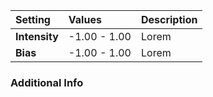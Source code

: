 | Setting       | Values       | Description |
| :------------ | :----------- | :---------- |
| **Intensity** | -1.00 - 1.00 | Lorem |
| **Bias**      | -1.00 - 1.00 | Lorem |

### Additional Info

